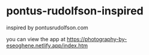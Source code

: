 # pontus-rudolfson-inspired
inspired by pontusrudolfson.com

you can view the app at https://photography-by-eseoghene.netlify.app/index.htm
